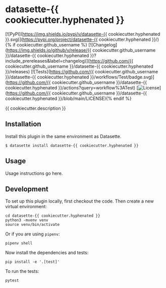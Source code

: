 # datasette-{{ cookiecutter.hyphenated }}

[![PyPI](https://img.shields.io/pypi/v/datasette-{{ cookiecutter.hyphenated }}.svg)](https://pypi.org/project/datasette-{{ cookiecutter.hyphenated }}/){% if cookiecutter.github_username %}
[![Changelog](https://img.shields.io/github/v/release/{{ cookiecutter.github_username }}/datasette-{{ cookiecutter.hyphenated }}?include_prereleases&label=changelog)](https://github.com/{{ cookiecutter.github_username }}/datasette-{{ cookiecutter.hyphenated }}/releases)
[![Tests](https://github.com/{{ cookiecutter.github_username }}/datasette-{{ cookiecutter.hyphenated }}/workflows/Test/badge.svg)](https://github.com/{{ cookiecutter.github_username }}/datasette-{{ cookiecutter.hyphenated }}/actions?query=workflow%3ATest)
[![License](https://img.shields.io/badge/license-Apache%202.0-blue.svg)](https://github.com/{{ cookiecutter.github_username }}/datasette-{{ cookiecutter.hyphenated }}/blob/main/LICENSE){% endif %}

{{ cookiecutter.description }}

## Installation

Install this plugin in the same environment as Datasette.

    $ datasette install datasette-{{ cookiecutter.hyphenated }}

## Usage

Usage instructions go here.

## Development

To set up this plugin locally, first checkout the code. Then create a new virtual environment:

    cd datasette-{{ cookiecutter.hyphenated }}
    python3 -mvenv venv
    source venv/bin/activate

Or if you are using `pipenv`:

    pipenv shell

Now install the dependencies and tests:

    pip install -e '.[test]'

To run the tests:

    pytest
